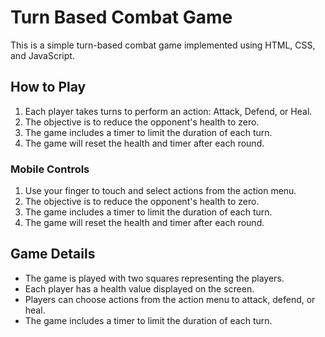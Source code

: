 # Turn Based Combat Game

This is a simple turn-based combat game implemented using HTML, CSS, and JavaScript.

## How to Play

1. Each player takes turns to perform an action: Attack, Defend, or Heal.
2. The objective is to reduce the opponent's health to zero.
3. The game includes a timer to limit the duration of each turn.
4. The game will reset the health and timer after each round.

### Mobile Controls

1. Use your finger to touch and select actions from the action menu.
2. The objective is to reduce the opponent's health to zero.
3. The game includes a timer to limit the duration of each turn.
4. The game will reset the health and timer after each round.

## Game Details

- The game is played with two squares representing the players.
- Each player has a health value displayed on the screen.
- Players can choose actions from the action menu to attack, defend, or heal.
- The game includes a timer to limit the duration of each turn.
